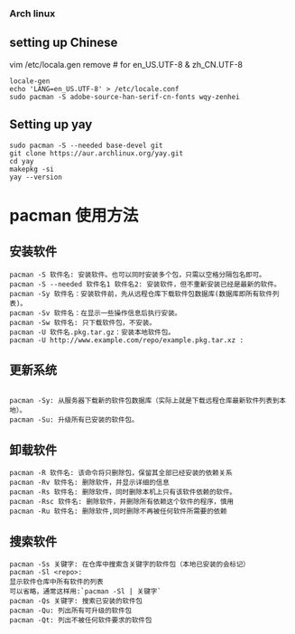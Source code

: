 ### Arch linux
## setting up Chinese
vim /etc/locala.gen
remove # for en_US.UTF-8 & zh_CN.UTF-8
```
locale-gen
echo 'LANG=en_US.UTF-8' > /etc/locale.conf 
sudo pacman -S adobe-source-han-serif-cn-fonts wqy-zenhei
```
## Setting up yay
```
sudo pacman -S --needed base-devel git
git clone https://aur.archlinux.org/yay.git
cd yay
makepkg -si
yay --version
```
# pacman 使用方法
## 安装软件
```
pacman -S 软件名: 安装软件。也可以同时安装多个包，只需以空格分隔包名即可。
pacman -S --needed 软件名1 软件名2: 安装软件，但不重新安装已经是最新的软件。
pacman -Sy 软件名：安装软件前，先从远程仓库下载软件包数据库(数据库即所有软件列表)。
pacman -Sv 软件名：在显示一些操作信息后执行安装。
pacman -Sw 软件名: 只下载软件包，不安装。
pacman -U 软件名.pkg.tar.gz：安装本地软件包。
pacman -U http://www.example.com/repo/example.pkg.tar.xz : 
```

## 更新系统
```

pacman -Sy: 从服务器下载新的软件包数据库（实际上就是下载远程仓库最新软件列表到本地）。
pacman -Su: 升级所有已安装的软件包。
```
## 卸载软件

```
pacman -R 软件名: 该命令将只删除包，保留其全部已经安装的依赖关系
pacman -Rv 软件名: 删除软件，并显示详细的信息
pacman -Rs 软件名: 删除软件，同时删除本机上只有该软件依赖的软件。
pacman -Rsc 软件名: 删除软件，并删除所有依赖这个软件的程序，慎用
pacman -Ru 软件名: 删除软件,同时删除不再被任何软件所需要的依赖
```
## 搜索软件
```
pacman -Ss 关键字: 在仓库中搜索含关键字的软件包（本地已安装的会标记）
pacman -Sl <repo>:
显示软件仓库中所有软件的列表
可以省略，通常这样用:`pacman -Sl | 关键字`
pacman -Qs 关键字: 搜索已安装的软件包
pacman -Qu: 列出所有可升级的软件包
pacman -Qt: 列出不被任何软件要求的软件包
```


